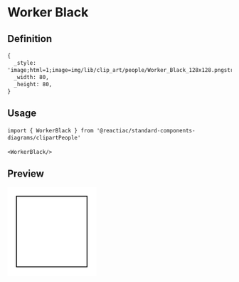 # Worker Black

## Definition

```
{
  _style: 'image;html=1;image=img/lib/clip_art/people/Worker_Black_128x128.pngstrokeColor=none;',
  _width: 80,
  _height: 80,
}
```

## Usage

```
import { WorkerBlack } from '@reactiac/standard-components-diagrams/clipartPeople'

<WorkerBlack/>
```

## Preview

<img src="./worker-black.png" width="200"/>
